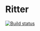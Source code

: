 # Ritter

[![Build status](https://ci.appveyor.com/api/projects/status/wbvm5t8qo06e1h47?svg=true)](https://ci.appveyor.com/project/arsouza/ritter)
